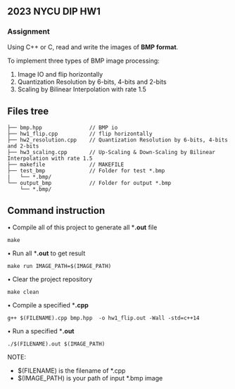 ## 2023 NYCU DIP HW1

### Assignment

Using C++ or C, read and write the images of **BMP format**.

To implement three types of BMP image processing:
1. Image IO and flip horizontally
2. Quantization Resolution by 6-bits, 4-bits and 2-bits
3. Scaling by Bilinear Interpolation with rate 1.5

## Files tree
```
├── bmp.hpp               // BMP io
├── hw1_flip.cpp          // flip horizontally
├── hw2_resolution.cpp    // Quantization Resolution by 6-bits, 4-bits and 2-bits
├── hw3_scaling.cpp       // Up-Scaling & Down-Scaling by Bilinear Interpolation with rate 1.5
├── makefile              // MAKEFILE
├── test_bmp              // Folder for test *.bmp
|   └── *.bmp/
└── output_bmp            // Folder for output *.bmp
    └── *.bmp/              
```

## Command instruction

• Compile all of this project to generate all ***.out**  file
```
make
```
• Run all ***.out** to get result
```
make run IMAGE_PATH=$(IMAGE_PATH)
```
• Clear the project repository
```
make clean
```
• Compile a specified ***.cpp**
```
g++ $(FILENAME).cpp bmp.hpp  -o hw1_flip.out -Wall -std=c++14
```
• Run a specified ***.out**
```
./$(FILENAME).out $(IMAGE_PATH)
```
NOTE: 
- $(FILENAME) is the filename of *.cpp
- $(IMAGE_PATH) is your path of input *.bmp image